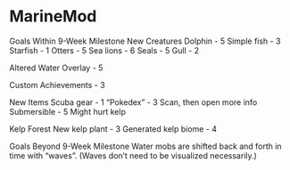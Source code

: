 MarineMod
=========

Goals Within 9-Week Milestone
New Creatures
Dolphin - 5
Simple fish - 3
Starfish - 1
Otters - 5
Sea lions - 6
Seals - 5
Gull - 2

Altered Water Overlay - 5

Custom Achievements  - 3

New Items
Scuba gear - 1
“Pokedex” - 3
Scan, then open more info
Submersible - 5
Might hurt kelp

Kelp Forest
New kelp plant - 3
Generated kelp biome - 4



Goals Beyond 9-Week Milestone
Water mobs are shifted back and forth in time with “waves”.  (Waves don’t need to be visualized necessarily.)

